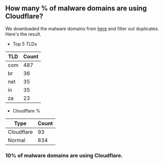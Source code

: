 ## How many % of malware domains are using Cloudflare?


We downloaded the malware domains from [here](https://urlhaus.abuse.ch) and filter out duplicates.
Here's the result.


[//]: # (start replacement)


- Top 5 TLDs

| TLD | Count |
| --- | --- |
| com | 487 |
| br | 36 |
| net | 35 |
| in | 35 |
| za | 23 |


- Cloudflare %

| Type | Count |
| --- | --- |
| Cloudflare | 93 |
| Normal | 834 |


### 10% of malware domains are using Cloudflare.